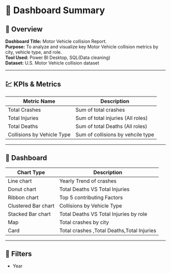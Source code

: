 # 📘 Dashboard Summary

## 🧾 Overview
**Dashboard Title:** Motor Vehicle collision Report.  
**Purpose:** To analyze and visualize key Motor Vehicle collision metrics by city, vehicle type, and role.  
**Tool Used:** Power BI Desktop, SQL(Data cleaning)  
**Dataset:** U.S. Motor Vehicle collision dataset

---

## 💹 KPIs & Metrics
| Metric Name             | Description                     |
|---------|-------------------------------------------------|
|Total Crashes                           | Sum of total crashes         |
|Total Injuries                          | Sum of total injuries (All roles)        |
|Total Deaths                            | Sum of total Deaths  (All roles)|
|Collisions by Vehicle Type              | Sum of collisions by vehcile type                                     |

---


## 🧩 Dashboard

| Chart Type                             |Description                  |
|----------------------------------------|------------------------------|
|Line chart                              | Yearly Trend of crashes        |
|Donut chart                             | Total Deaths VS Total Injuries|
|Ribbon chart                            | Top 5 contributing Factors|
|Clustered Bar chart                     | Collisions by Vehicle Type  |
|Stacked Bar chart                       | Total Deaths VS Total Injuries by role |
|Map                                     | Total crashes by city  |
|Card                                    | Total crashes ,Total Deaths,Total Injuries  |
---

## 🔎 Filters

- Year
